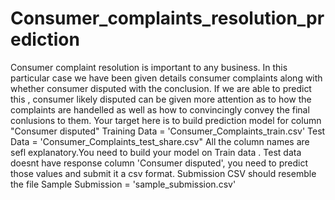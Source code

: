 # Consumer_complaints_resolution_prediction
Consumer complaint resolution is important to any business. In this particular case we have been given details consumer complaints along with whether consumer disputed with the conclusion. If we are able to predict this , consumer likely disputed can be given more attention as to how the complaints are handelled as well as how to convincingly convey the final conlusions to them. Your target here is to build prediction model for column "Consumer disputed" Training Data = 'Consumer_Complaints_train.csv' Test Data = 'Consumer_Complaints_test_share.csv" All the column names are sefl explanatory.You need to build your model on Train data . Test data doesnt have response column 'Consumer disputed', you need to predict those values and submit it a csv format. Submission CSV should resemble the file Sample Submission = 'sample_submission.csv'
